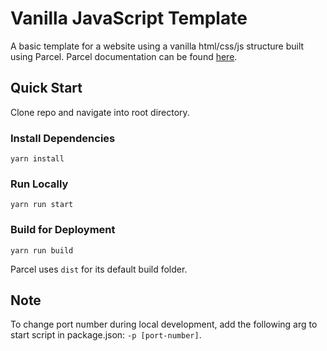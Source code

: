 # Vanilla JavaScript Template

A basic template for a website using a vanilla html/css/js structure built using Parcel. Parcel documentation can be found [here](https://parceljs.org/docs/).

## Quick Start

Clone repo and navigate into root directory.

### Install Dependencies

`yarn install`

### Run Locally

`yarn run start`

### Build for Deployment

`yarn run build`

Parcel uses `dist` for its default build folder.

## Note

To change port number during local development, add the following arg to start script in package.json:
`-p [port-number]`.